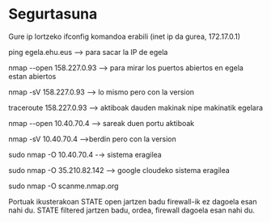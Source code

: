 # Segurtasuna

Gure ip lortzeko ifconfig komandoa erabili (inet ip da gurea, 172.17.0.1)
  
ping egela.ehu.eus --> para sacar la IP de egela

nmap --open 158.227.0.93 --> para mirar los puertos abiertos en egela estan abiertos

nmap -sV 158.227.0.93 --> lo mismo pero con la version

traceroute 158.227.0.93 --> aktiboak dauden makinak nipe makinatik egelara

nmap --open 10.40.70.4 --> sareak duen portu aktiboak

nmap -sV 10.40.70.4 -->berdin pero con la version

sudo nmap -O 10.40.70.4  -→ sistema eragilea

sudo nmap -O 35.210.82.142 --> google cloudeko sistema eragilea

sudo nmap  -O scanme.nmap.org 

Portuak ikusterakoan STATE open jartzen badu firewall-ik ez dagoela esan nahi du.
STATE filtered jartzen badu, ordea, firewall dagoela esan nahi du.
